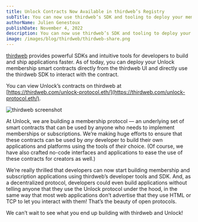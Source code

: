 ```yaml
---
title: Unlock Contracts Now Available in thirdweb’s Registry
subTitle: You can now use thirdweb’s SDK and tooling to deploy your membership smart contracts.
authorName: Julien Genestoux
publishDate: November 4, 2022
description: You can now use thirdweb’s SDK and tooling to deploy your membership smart contracts
image: /images/blog/thirdweb/thirdweb-share.png
---
```


[thirdweb](https://thirdweb.com/) provides powerful SDKs and intuitive tools for developers to build and ship applications faster. As of today, you can deploy your Unlock membership smart contracts directly from the thirdweb UI and directly use the thirdweb SDK to interact with the contract.

You can view Unlock’s contracts on thirdweb at [https://thirdweb.com/unlock-protocol.eth/](https://thirdweb.com/unlock-protocol.eth/).

![thirdweb screenshot](/images/blog/thirdweb/thirdweb-screenshot.png)

At Unlock, we are building a membership protocol — an underlying set of smart contracts that can be used by anyone who needs to implement memberships or subscriptions. We’re making huge efforts to ensure that these contracts can be used by *any* developer to build their own applications and platforms using the tools of *their* choice. (Of course, we have also crafted no-code interfaces and applications to ease the use of these contracts for creators as well.)

We’re really thrilled that developers can now start building membership and subscription applications using thirdweb’s developer tools and SDK. And, as a decentralized protocol, developers could even build applications without telling anyone that they use the Unlock protocol under the hood, in the same way that most web applications don’t advertise that they use HTML or TCP to let you interact with them! That’s the beauty of open protocols.

We can’t wait to see what you end up building with thirdweb and Unlock!
